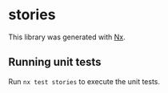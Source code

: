 # stories

This library was generated with [Nx](https://nx.dev).

## Running unit tests

Run `nx test stories` to execute the unit tests.

